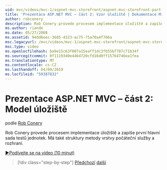 ```yaml
---
uid: mvc/videos/mvc-1/aspnet-mvc-storefront/aspnet-mvc-storefront-part-2-the-repository-pattern
title: 'Prezentace ASP.NET MVC – část 2: Vzor úložiště | Dokumentace Microsoftu'
author: robconery
description: Rob Conery provede procesem implementace úložiště a zapíše první hlavní sada testů jednotek. Má také struktury nahoru vrstva metoda počáteční služby...
ms.author: riande
ms.date: 05/27/2008
ms.assetid: 94dd6eec-3685-4323-ac75-75a70a4f766a
msc.legacyurl: /mvc/videos/mvc-1/aspnet-mvc-storefront/aspnet-mvc-storefront-part-2-the-repository-pattern
msc.type: video
ms.openlocfilehash: ba9e15c63f007a15eaff1dc3f655bf787c71b34f
ms.sourcegitcommit: 0f1119340e4464720cfd16d0ff15764746ea1fea
ms.translationtype: MT
ms.contentlocale: cs-CZ
ms.lasthandoff: 04/09/2019
ms.locfileid: "59387832"
---
```

# <a name="aspnet-mvc-storefront-part-2-the-repository-pattern"></a>Prezentace ASP.NET MVC – část 2: Model úložiště

podle [Rob Conery](https://github.com/robconery)

Rob Conery provede procesem implementace úložiště a zapíše první hlavní sada testů jednotek. Má také struktury metody vrstvy počáteční služby a rozhraní.

[&#9654;Podívejte se na video (10 minut)](https://channel9.msdn.com/Blogs/ASP-NET-Site-Videos/aspnet-mvc-storefront-part-2-the-repository-pattern)

> [!div class="step-by-step"]
> [Předchozí](aspnet-mvc-storefront-part-1-architectural-discussion-and-overview.md)
> [další](aspnet-mvc-storefront-part-3-pipes-and-filters.md)

